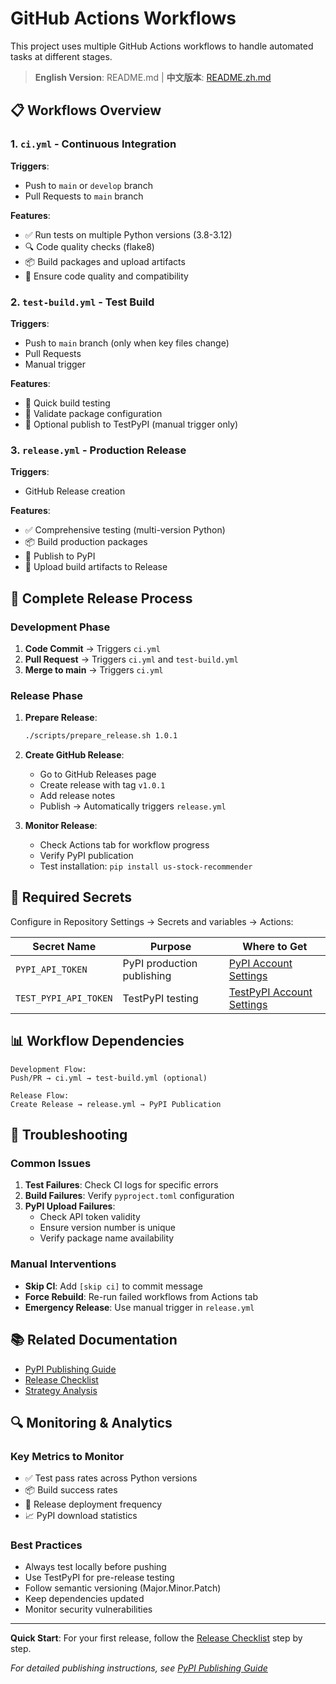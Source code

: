 # GitHub Actions Workflows

This project uses multiple GitHub Actions workflows to handle automated tasks at different stages.

> **English Version**: README.md | **中文版本**: [README.zh.md](./README.zh.md)

## 📋 Workflows Overview

### 1. `ci.yml` - Continuous Integration
**Triggers**:
- Push to `main` or `develop` branch
- Pull Requests to `main` branch

**Features**:
- ✅ Run tests on multiple Python versions (3.8-3.12)
- 🔍 Code quality checks (flake8)
- 📦 Build packages and upload artifacts
- 🔄 Ensure code quality and compatibility

### 2. `test-build.yml` - Test Build
**Triggers**:
- Push to `main` branch (only when key files change)
- Pull Requests
- Manual trigger

**Features**:
- 🧪 Quick build testing
- 📝 Validate package configuration
- 🔧 Optional publish to TestPyPI (manual trigger only)

### 3. `release.yml` - Production Release
**Triggers**:
- GitHub Release creation

**Features**:
- ✅ Comprehensive testing (multi-version Python)
- 📦 Build production packages
- 🚀 Publish to PyPI
- 📎 Upload build artifacts to Release

## 🔄 Complete Release Process

### Development Phase
1. **Code Commit** → Triggers `ci.yml`
2. **Pull Request** → Triggers `ci.yml` and `test-build.yml`
3. **Merge to main** → Triggers `ci.yml`

### Release Phase
1. **Prepare Release**:
   ```bash
   ./scripts/prepare_release.sh 1.0.1
   ```

2. **Create GitHub Release**:
   - Go to GitHub Releases page
   - Create release with tag `v1.0.1`
   - Add release notes
   - Publish → Automatically triggers `release.yml`

3. **Monitor Release**:
   - Check Actions tab for workflow progress
   - Verify PyPI publication
   - Test installation: `pip install us-stock-recommender`

## 🔐 Required Secrets

Configure in Repository Settings → Secrets and variables → Actions:

| Secret Name | Purpose | Where to Get |
|-------------|---------|--------------|
| `PYPI_API_TOKEN` | PyPI production publishing | [PyPI Account Settings](https://pypi.org/manage/account/) |
| `TEST_PYPI_API_TOKEN` | TestPyPI testing | [TestPyPI Account Settings](https://test.pypi.org/manage/account/) |

## 📊 Workflow Dependencies

```
Development Flow:
Push/PR → ci.yml → test-build.yml (optional)

Release Flow:
Create Release → release.yml → PyPI Publication
```

## 🚨 Troubleshooting

### Common Issues
1. **Test Failures**: Check CI logs for specific errors
2. **Build Failures**: Verify `pyproject.toml` configuration
3. **PyPI Upload Failures**: 
   - Check API token validity
   - Ensure version number is unique
   - Verify package name availability

### Manual Interventions
- **Skip CI**: Add `[skip ci]` to commit message
- **Force Rebuild**: Re-run failed workflows from Actions tab
- **Emergency Release**: Use manual trigger in `release.yml`

## 📚 Related Documentation

- [PyPI Publishing Guide](../docs/PYPI_PUBLISHING_GUIDE.md)
- [Release Checklist](../docs/RELEASE_CHECKLIST.md)
- [Strategy Analysis](../docs/STRATEGY_ANALYSIS.md)

## 🔍 Monitoring & Analytics

### Key Metrics to Monitor
- ✅ Test pass rates across Python versions
- 📦 Build success rates
- 🚀 Release deployment frequency
- 📈 PyPI download statistics

### Best Practices
- Always test locally before pushing
- Use TestPyPI for pre-release testing
- Follow semantic versioning (Major.Minor.Patch)
- Keep dependencies updated
- Monitor security vulnerabilities

---

**Quick Start**: For your first release, follow the [Release Checklist](../docs/RELEASE_CHECKLIST.md) step by step.

*For detailed publishing instructions, see [PyPI Publishing Guide](../docs/PYPI_PUBLISHING_GUIDE.md)*
